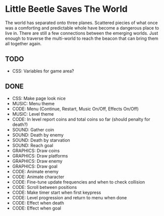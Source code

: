 Little Beetle Saves The World
=============================

The world has separated onto three planes.
Scattered piecies of what once was a comforting and
predictable whole have become a dangerous place to live in.
There are still a few connections between the emerging worlds.
Just enough to traverse the multi-world to reach the beacon that can
bring them all together again.


TODO
----

* CSS: Variables for game area?

DONE
----

* CSS: Make page look nice
* MUSIC: Menu theme
* CODE: Menu (Continue, Restart, Music On/Off, Effects On/Off)
* MUSIC: Level theme
* CODE: In level report coins and total coins so far (should penalty for death?)
* SOUND: Gather coin
* SOUND: Death by enemy
* SOUND: Death by starvation
* SOUND: Reach goal
* GRAPHICS: Draw coins
* GRAPHICS: Draw platforms
* GRAPHICS: Draw enemy
* GRAPHICS: Draw goal
* CODE: Animate enemy
* CODE: Animate character
* CODE: Fine-tune update frequencies and when to check collision
* CODE: Scroll between positions
* CODE: Make timer start when first keypress
* CODE: Level progression and return to menu when done
* CODE: Effect when death
* CODE: Effect when goal
